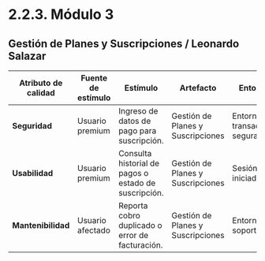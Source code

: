# 2.2.3. Módulo 3

## Gestión de Planes y Suscripciones / Leonardo Salazar

| **Atributo de calidad** | **Fuente de estímulo** | **Estímulo** | **Artefacto** | **Entorno** | **Respuesta** | **Medida de respuesta** |
|---------------------------|-------------------------|--------------|----------------|--------------|----------------|--------------------------|
| **Seguridad** | Usuario premium | Ingreso de datos de pago para suscripción. | Gestión de Planes y Suscripciones | Entorno de transacción segura | Datos cifrados en tránsito y reposo. | Cumplimiento PCI-DSS y 0 filtraciones. |
| **Usabilidad** | Usuario premium | Consulta historial de pagos o estado de suscripción. | Gestión de Planes y Suscripciones | Sesión iniciada | Muestra información precisa y legible. | Respuesta < 2 s y 0 errores en carga de datos. |
| **Mantenibilidad** | Usuario afectado | Reporta cobro duplicado o error de facturación. | Gestión de Planes y Suscripciones | Entorno de soporte | Soporte accede a logs y corrige transacción. | Tiempo de resolución < 24 h. |

